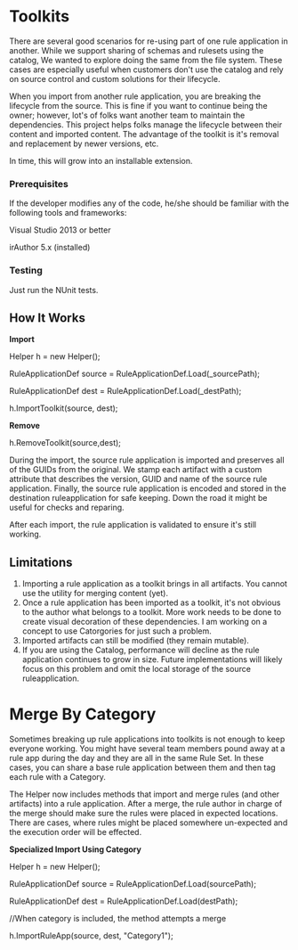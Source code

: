 # Toolkits

There are several good scenarios for re-using part of one rule application in another.  While we support sharing of schemas and rulesets using the catalog, We wanted to explore doing the same from the file system.  These cases are especially useful when customers don't use the catalog and rely on source control and custom solutions for their lifecycle.

When you import from another rule application, you are breaking the lifecycle from the source.  This is fine if you want to continue being the owner; however, lot's of folks want another team to maintain the dependencies.  This project helps folks manage the lifecycle between their content and imported content.  The advantage of the toolkit is it's removal and replacement by newer versions, etc. 

In time, this will grow into an installable extension.  
  


### Prerequisites

If the developer modifies any of the code, he/she should be familiar with the following tools and frameworks:

Visual Studio 2013 or better

irAuthor 5.x (installed)




### Testing

Just run the NUnit tests. 



## How It Works



**Import**

Helper h = new Helper();

RuleApplicationDef source = RuleApplicationDef.Load(_sourcePath);

RuleApplicationDef dest = RuleApplicationDef.Load(_destPath);

h.ImportToolkit(source, dest);

 

**Remove**

h.RemoveToolkit(source,dest);


During the import, the source rule application is imported and preserves all of the GUIDs from the original.  We stamp each artifact with a custom attribute that describes the version, GUID and name of the source rule application.  Finally, the source rule application is encoded and stored in the destination ruleapplication for safe keeping.  Down the road it might be useful for checks and reparing.

After each import, the rule application is validated to ensure it's still working. 


## Limitations

1) Importing a rule application as a toolkit brings in all artifacts.  You cannot use the utility for merging content (yet).
2) Once a rule application has been imported as a toolkit, it's not obvious to the author what belongs to a toolkit.  More work needs to be done to create visual decoration of these dependencies.  I am working on a concept to use Catorgories for just such a problem.
3) Imported artifacts can still be modified (they remain mutable).  
4) If you are using the Catalog, performance will decline as the rule application continues to grow in size.  Future implementations will likely focus on this problem and omit the local storage of the source ruleapplication.



# Merge By Category

Sometimes breaking up rule applications into toolkits is not enough to keep everyone working.  You might have several team members pound away at a rule app during the day and they are all in the same Rule Set.  In these cases, you can share a base rule application between them and then tag each rule with a Category.

The Helper now includes methods that import and merge rules (and other artifacts) into a rule application.  After a merge, the rule author in charge of the merge should make sure the rules were placed in expected locations.  There are cases, where rules might be placed somewhere un-expected and the execution order will be effected.

**Specialized Import Using Category**

Helper h = new Helper();

RuleApplicationDef source = RuleApplicationDef.Load(sourcePath);

RuleApplicationDef dest = RuleApplicationDef.Load(destPath);

//When category is included, the method attempts a merge

h.ImportRuleApp(source, dest, "Category1");





